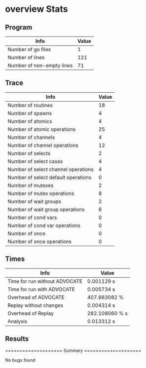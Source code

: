 # overview Stats

## Program
| Info | Value |
| - | - |
| Number of go files | 1 |
| Number of lines | 121 |
| Number of non-empty lines | 71 |


## Trace
| Info | Value |
| - | - |
| Number of routines | 18 |
| Number of spawns | 4 |
| Number of atomics | 4 |
| Number of atomic operations | 25 |
| Number of channels | 4 |
| Number of channel operations | 12 |
| Number of selects | 2 |
| Number of select cases | 4 |
| Number of select channel operations | 4 |
| Number of select default operations | 0 |
| Number of mutexes | 2 |
| Number of mutex operations | 8 |
| Number of wait groups | 2 |
| Number of wait group operations | 6 |
| Number of cond vars | 0 |
| Number of cond var operations | 0 |
| Number of once | 0| 
| Number of once operations | 0 |


## Times
| Info | Value |
| - | - |
| Time for run without ADVOCATE | 0.001129 s |
| Time for run with ADVOCATE | 0.005734 s |
| Overhead of ADVOCATE | 407.883082 % |
| Replay without changes | 0.004314 s |
| Overhead of Replay | 282.108060 % s |
| Analysis | 0.013312 s |


## Results
==================== Summary ====================

No bugs found
